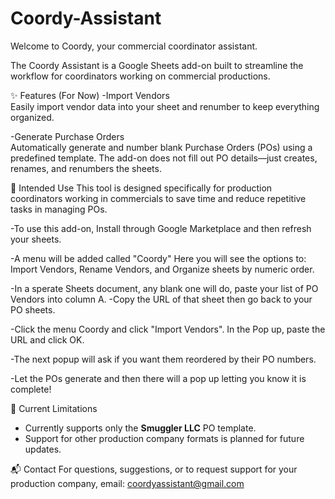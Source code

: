 # Coordy-Assistant
Welcome to Coordy, your commercial coordinator assistant. 

The Coordy Assistant is a Google Sheets add-on built to streamline the workflow for coordinators working on commercial productions.


✨ Features (For Now)
-Import Vendors  
Easily import vendor data into your sheet and renumber to keep everything organized.

-Generate Purchase Orders  
Automatically generate and number blank Purchase Orders (POs) using a predefined template. The add-on does not fill out PO details—just creates, renames, and renumbers the sheets.


🎯 Intended Use
This tool is designed specifically for production coordinators working in commercials to save time and reduce repetitive tasks in managing POs.

-To use this add-on, Install through Google Marketplace and then refresh your sheets.

-A menu will be added called "Coordy" Here you will see the options to: Import Vendors, Rename Vendors, and Organize sheets by numeric order.

-In a sperate Sheets document, any blank one will do, paste your list of PO Vendors into column A. 
-Copy the URL of that sheet then go back to your PO sheets. 

-Click the menu Coordy and click "Import Vendors". In the Pop up, paste the URL and click OK. 

-The next popup will ask if you want them reordered by their PO numbers. 

-Let the POs generate and then there will a pop up letting you know it is complete!


📝 Current Limitations
- Currently supports only the **Smuggler LLC** PO template.
- Support for other production company formats is planned for future updates.


📬 Contact
For questions, suggestions, or to request support for your production company, email: coordyassistant@gmail.com

